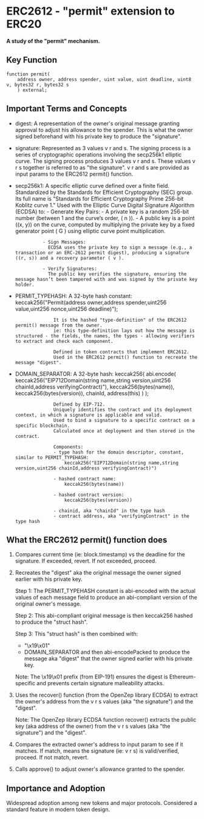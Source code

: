 # ERC2612 - "permit" extension to ERC20

**A study of the "permit" mechanism.**

## Key Function
    function permit(
        address owner, address spender, uint value, uint deadline, uint8 v, bytes32 r, bytes32 s
        ) external;

## Important Terms and Concepts
- digest:   A representation of the owner's original message granting approval to adjust his allowance to the spender.
            This is what the owner signed beforehand with his private key to produce the "signature".

- signature:    Represented as 3 values v r and s.
                The signing process is a series of cryptographic operations involving the secp256k1 elliptic curve.
                The signing process produces 3 values v r and s.
                These values v r s together is referred to as "the signature".
                v r and s are provided as input params to the ERC2612 permit() function.

- secp256k1:    A specific elliptic curve defined over a finite field.
                Standardized by the Standards for Efficient Cryptography (SEC) group.
                Its full name is "Standards for Efficient Cryptography Prime 256-bit Koblitz curve 1."
                Used with the Elliptic Curve Digital Signature Algorithm (ECDSA) to:
                - Generate Key Pairs:
                  - A private key is a random 256-bit number (between 1 and the curve’s order, ( n )).
                  - A public key is a point ((x, y)) on the curve, computed by multiplying the private key by a fixed generator point ( G ) using elliptic curve point multiplication.

                - Sign Messages:
                  ECDSA uses the private key to sign a message (e.g., a transaction or an ERC-2612 permit digest), producing a signature ((r, s)) and a recovery parameter ( v ).

                - Verify Signatures:
                  The public key verifies the signature, ensuring the message hasn’t been tampered with and was signed by the private key holder.

- PERMIT_TYPEHASH:  A 32-byte hash constant:
                        keccak256("Permit(address owner,address spender,uint256 value,uint256 nonce,uint256 deadline)");

                    It is the hashed "type-definition" of the ERC2612 permit() message from the owner.
                    ie: this type-definition lays out how the message is structured - the fields, the names, the types - allowing verifiers to extract and check each component.

                    Defined in token contracts that implement ERC2612.
                    Used in the ERC2612 permit() function to recreate the message "digest".

- DOMAIN_SEPARATOR: A 32-byte hash:
                        keccak256(
                            abi.encode(
                                keccak256("EIP712Domain(string name,string version,uint256 chainId,address verifyingContract)"),
                                keccak256(bytes(name)),
                                keccak256(bytes(version)),
                                chainId,
                                address(this)
                            )
                        );

                    Defined by EIP-712.
                    Uniquely identifies the contract and its deployment context, in which a signature is applicable and valid.
                    Used to bind a signature to a specific contract on a specific blockchain.
                    Calculated once at deployment and then stored in the contract.

                    Components:
                    - type hash for the domain descriptor, constant, similar to PERMIT_TYPEHASH:
                        keccak256("EIP712Domain(string name,string version,uint256 chainId,address verifyingContract)")

                    - hashed contract name:
                        keccak256(bytes(name))

                    - hashed contract version:
                        keccak256(bytes(version))

                    - chainid, aka "chainId" in the type hash
                    - contract address, aka "verifyingContract" in the type hash



## What the ERC2612 permit() function does
1. Compares current time (ie: block.timestamp) vs the deadline for the signature.
   If exceeded, revert.
   If not exceeded, proceed.

2. Recreates the "digest" aka the original message the owner signed earlier with his private key.

   Step 1: The PERMIT_TYPEHASH constant is abi-encoded with the actual values of each message field to produce an abi-compliant version of the original owner's message.

   Step 2: This abi-compliant original message is then keccak256 hashed to produce the "struct hash".

   Step 3: This "struct hash" is then combined with:
   - "\x19\x01"
   - DOMAIN_SEPARATOR
   and then abi-encodePacked to produce the message aka "digest" that the owner signed earlier with his private key.

   Note: The \x19\x01 prefix (from EIP-191) ensures the digest is Ethereum-specific and prevents certain signature malleability attacks.

3. Uses the recover() function (from the OpenZep library ECDSA) to extract the owner's address from the v r s values (aka "the signature")
   and the "digest".

   Note: The OpenZep library ECDSA function recover() extracts the public key (aka address of the owner) from the v r s values (aka "the signature") and the "digest".

4. Compares the extracted owner's address to input param to see if it matches.
   If match, means the signature (ie: v r s) is valid/verified, proceed.
   If not match, revert.

5. Calls approve() to adjust owner's allowance granted to the spender.

## Importance and Adoption
Widespread adoption among new tokens and major protocols. Considered a standard feature in modern token design.